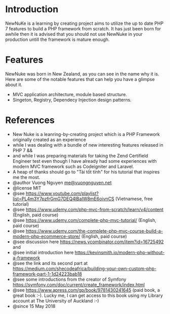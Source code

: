 # Introduction

NewNuKe is a learning by creating project aims to utilize the up to date PHP 7 features to build a PHP framework from scratch. It has just been born for awhile then it is advised that you should not use NewNuke in your production untill the framework is mature enough. 

# Features

NewNuke was born in New Zealand, as you can see in the name why it is. Here are some of the notable features that can help you have a glimpse about it.

- MVC application architecture, module based structure.
- Singeton, Registry, Dependecy Injection design patterns.

# References

* New Nuke is a leanring-by-creating project which is a PHP Framework originally created as an experience
* while I was dealing with a  bundle of new interesting features released in PHP 7 && 
* and while I was preparing materials for taking the Zend Certifield Engineer test even though I have already had some experiences with modern MVC framework such as Codeigniter and Laravel.
* A heap of thanks should go to "Tài tốt tính" for his tutorial that inspires me the most.
* @author Vuong Nguyen me@vuongnguyen.net
* @license MIT
* @see https://www.youtube.com/playlist?list=PL4m3Y7pzfrGmG7DEQ4lBaIW8mE6oivnCS (Vietnamese, free tutorial)
* @see https://www.udemy.com/php-mvc-from-scratch/learn/v4/content (English, paid course)
* @see https://www.udemy.com/complete-php-mvc-tutorial/ (English, paid course)
* @see https://www.udemy.com/the-complete-php-mvc-course-build-a-modern-php-ecommerce-store/ (English, paid course)
* @see discussion here https://news.ycombinator.com/item?id=16725492 and 
* @see initial introduction here https://kevinsmith.io/modern-php-without-a-framework
* @see the link and its second part at https://medium.com/shecodeafrica/building-your-own-custom-php-framework-part-1-1d24223bab18
* @see some introductions from the creator of Symfony https://symfony.com/doc/current/create_framework/index.html
* @see https://www.apress.com/gp/book/9781430241645 (paid book, a great book :-). Lucky me, I can get access to this book using my Library account at The University of Auckland :-)
* @since 15 May 2018

